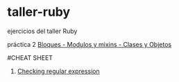 taller-ruby
===========

ejercicios del taller Ruby

práctica 2 
[Bloques - Modulos  y mixins - Clases y Objetos](https://github.com/fernandolopez/capacitacion-ruby-ttps/blob/master/actividades/practicas/practica-02.md)


#CHEAT SHEET

1. [Checking regular expression](http://rubular.com/)

